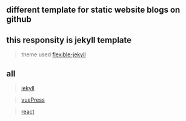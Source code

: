 ## different template for static website blogs on github 

## this responsity is jekyll template

> theme used [flexible-jekyll](https://github.com/artemsheludko/flexible-jekyll)

## all 

> [jekyll](https://gty19950420.github.io/jekyll)

> [vuePress](https://gty19950420.github.io/vuePress)

> [react](https://gty19950420.github.io/react)
